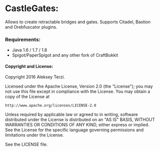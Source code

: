 # CastleGates:

Allows to create retractable bridges and gates.
Supports Citadel, Bastion and Orebfuscator plugins.

### Requirements:

- Java 1.6 / 1.7 / 1.8
- Spigot/PaperSpigot and any other fork of CraftBukkit

#### Copyright and  License:

Copyright 2016 Aleksey Terzi.

Licensed under the Apache License, Version 2.0 (the "License");
you may not use this file except in compliance with the License.
You may obtain a copy of the License at

    http://www.apache.org/licenses/LICENSE-2.0

Unless required by applicable law or agreed to in writing, software
distributed under the License is distributed on an "AS IS" BASIS,
WITHOUT WARRANTIES OR CONDITIONS OF ANY KIND, either express or implied.
See the License for the specific language governing permissions and
limitations under the License.

See the LICENSE file.
